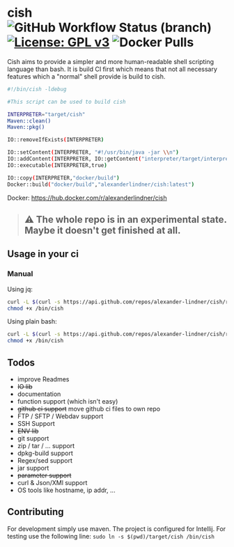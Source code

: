 # cish ![GitHub Workflow Status (branch)](https://img.shields.io/github/workflow/status/alexander-lindner/cish/ci/master?style=for-the-badge) [![License: GPL v3](https://img.shields.io/badge/License-GPLv3-blue.svg?style=for-the-badge)](https://www.gnu.org/licenses/gpl-3.0) ![Docker Pulls](https://img.shields.io/docker/pulls/alexanderlindner/cish?style=for-the-badge)

Cish aims to provide a simpler and more human-readable shell scripting language than bash. It is build CI first which means that not all necessary features which a "normal" shell
provide is build to cish.

```bash
#!/bin/cish -ldebug

#This script can be used to build cish 

INTERPRETER="target/cish"
Maven::clean()
Maven::pkg()

IO::removeIfExists(INTERPRETER)

IO::setContent(INTERPRETER, "#!/usr/bin/java -jar \\n")
IO::addContent(INTERPRETER, IO::getContent("interpreter/target/interpreter-0.1-SNAPSHOT-jar-with-dependencies.jar"))
IO::executable(INTERPRETER,true)

IO::copy(INTERPRETER,"docker/build")
Docker::build("docker/build","alexanderlindner/cish:latest")
```

Docker: https://hub.docker.com/r/alexanderlindner/cish

> ## :warning: The whole repo is in an experimental state. Maybe it doesn't get finished at all.

## Usage in your ci

### Manual

Using jq:

```bash
curl -L $(curl -s https://api.github.com/repos/alexander-lindner/cish/releases/latest | jq -r ".assets[] | select(.name | contains(\"cish\")) | .browser_download_url") > /bin/cish
chmod +x /bin/cish
```

Using plain bash:

```bash
curl -L $(curl -s https://api.github.com/repos/alexander-lindner/cish/releases/latest | grep "browser_download_url.*cish" | cut -d : -f 2,3 | tr -d \") > /bin/cish
chmod +x /bin/cish
```

## Todos

* improve Readmes
* ~~IO lib~~
* documentation
* function support (which isn't easy)
* ~~github ci support~~ move github ci files to own repo
* FTP / SFTP / Webdav support
* SSH Support
* ~~ENV lib~~
* git support
* zip / tar / ... support
* dpkg-build support
* Regex/sed support
* jar support
* ~~parameter support~~
* curl & Json/XMl support
* OS tools like hostname, ip addr, ...

## Contributing

For development simply use maven. The project is configured for Intellij. For testing use the following line:
`sudo ln -s $(pwd)/target/cish /bin/cish`



